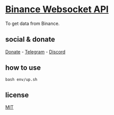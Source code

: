# [Binance Websocket API](https://docs.binance.com.br/ws/v2/)

To get data from Binance.

## social & donate

[Donate](https://link.mercadopago.com.br/brtmvdl) - [Telegram](https://t.me/+KRmg5MlqgMk0MTg5) - [Discord](https://discord.gg/VUJWb4Yk)

## how to use 

```
bash env/up.sh 
```

## license

[MIT](./LICENSE)
